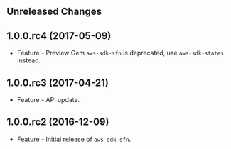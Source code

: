 Unreleased Changes
------------------

1.0.0.rc4 (2017-05-09)
------------------

* Feature - Preview Gem `aws-sdk-sfn` is deprecated, use `aws-sdk-states` instead.

1.0.0.rc3 (2017-04-21)
------------------

* Feature - API update.

1.0.0.rc2 (2016-12-09)
------------------

* Feature - Initial release of `aws-sdk-sfn`.

